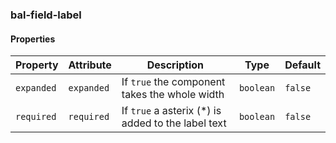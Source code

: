 ### bal-field-label
 
#### Properties

| Property   | Attribute  | Description                                        | Type      | Default |
| ---------- | ---------- | -------------------------------------------------- | --------- | ------- |
| `expanded` | `expanded` | If `true` the component takes the whole width      | `boolean` | `false` |
| `required` | `required` | If `true` a asterix (*) is added to the label text | `boolean` | `false` |


 